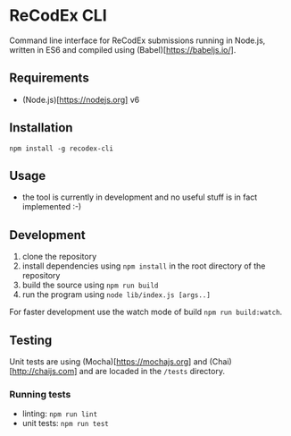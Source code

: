 # ReCodEx CLI
Command line interface for ReCodEx submissions running in Node.js, written in ES6 and compiled using (Babel)[https://babeljs.io/].

## Requirements
- (Node.js)[https://nodejs.org] v6

## Installation
`npm install -g recodex-cli`

## Usage
- the tool is currently in development and no useful stuff is in fact implemented :-)

## Development
1. clone the repository
2. install dependencies using `npm install` in the root directory of the repository
3. build the source using `npm run build`
4. run the program using `node lib/index.js [args..]`

For faster development use the watch mode of build `npm run build:watch`.

## Testing
Unit tests are using (Mocha)[https://mochajs.org] and (Chai)[http://chaijs.com] and are locaded in the `/tests` directory.

### Running tests
- linting: `npm run lint`
- unit tests: `npm run test`


